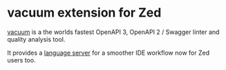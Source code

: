 # vacuum extension for Zed

[vacuum](https://github.com/daveshanley/vacuum) is a the worlds fastest OpenAPI 3, OpenAPI 2 / Swagger linter and quality analysis tool.

It provides a [language server](https://quobix.com/vacuum/commands/language-server/) for a smoother IDE workflow now for Zed users too.
